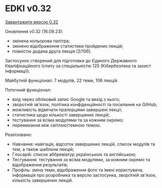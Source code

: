 # EDKI v0.32

[Завантажити версію 0.32](https://github.com/ArchExalt/EDKIApp/blob/main/EDKI-v0.32.apk)

Оновлення v0.32 (16.09.23):

- змінена кольорова палітра;
- змінено відображення статистики пройдених лекцій;
- повністю додана друга лекція (2/106).

Застосунок створений для підготовки до Єдиного Державного Кваліфікаційного Іспиту за спеціальністю 125 (Кібербезпека та захист інформації).

Майбутній функціонал: 7 модулів, 22 теми, 106 лекцій.

Поточний функціонал:
- вхід через обліковий запис Google та вихід з нього;
- зворотній зв'язок, політика конфіденційності та посилання на GitHub;
- можливість відмічати прапорцями завершені лекції;
- статистика щодо кількості завершених лекцій;
- тестування за всіма модулями та за кожним окремо;
- перемикання між світлою/темною темою.

Реалізовано:
- Навчання: навігація, відсоток завершених лекцій, список модулів та тем, а також шаблони лекцій;
- Глосарій: список аббревіатур українською та англійською;
- Тестування: тестування за всіма модулями, за кожним окремо та відображення результатів;
- Профіль: зміна теми, відображення фото та імені користувача, інформація про розробника та версію застосунка, зворотній зв'язок, кількість завершених лекцій.
